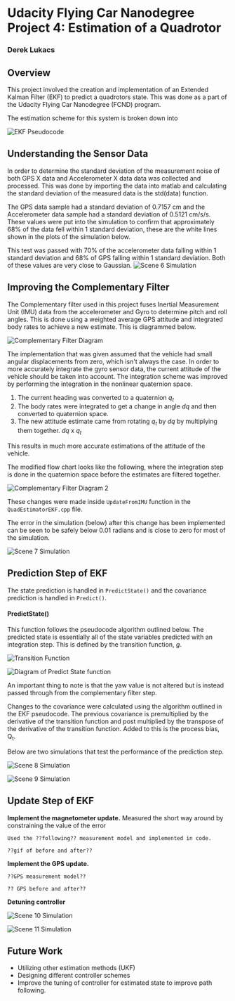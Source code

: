 # Udacity Flying Car Nanodegree Project 4: Estimation of a Quadrotor #
### Derek Lukacs ###

## Overview ##
This project involved the creation and implementation of an Extended Kalman Filter (EKF) to predict a quadrotors state. This was done as a part of the Udacity Flying Car Nanodegree (FCND) program.

The estimation scheme for this system is broken down into 

<img src="https://github.com/dereklukacs/FCND-Estimation-CPP/blob/master/images/Figures/EKF_algorithm_pseudocode.png?raw=true"
     alt="EKF Pseudocode" />


## Understanding the Sensor Data ##

In order to determine the standard deviation of the measurement noise of both GPS X data and Accelerometer X data data was collected and processed. This was done by importing the data into matlab and calculating the standard deviation of the measured data is the std(data) function.

The GPS data sample had a standard deviation of 0.7157 cm and the Accelerometer data sample had a standard deviation of 0.5121 cm/s/s. These values were put into the simulation to confirm that approximately 68% of the data fell within 1 standard deviation, these are the white lines shown in the plots of the simulation below. 

This test was passed with 70% of the accelerometer data falling within 1 standard deviation and 68% of GPS falling within 1 standard deviation. Both of these values are very close to Gaussian.
<img src="https://github.com/dereklukacs/FCND-Estimation-CPP/blob/master/images/Gifs/Scen6_after.gif?raw=true"
     alt="Scene 6 Simulation" />



## Improving the Complementary Filter ##

The Complementary filter used in this project fuses Inertial Measurement Unit (IMU) data from the accelerometer and Gyro to determine pitch and roll angles. This is done using a weighted average GPS attitude and integrated body rates to achieve a new estimate. This is diagrammed below.

<img src="https://github.com/dereklukacs/FCND-Estimation-CPP/blob/master/images/Figures/Complementary_Filter_Before.png?raw=true"
     alt="Complementary Filter Diagram" />

The implementation that was given assumed that the vehicle had small angular displacements from zero, which isn't always the case. In order to more accurately integrate the gyro sensor data, the current attitude of the vehicle should be taken into account. The integration scheme was improved by performing the integration in the nonlinear quaternion space. 

1. The current heading was converted to a quaternion _q<sub>t</sub>_
2. The body rates were integrated to get a change in angle _dq_ and then converted to quaternion space.
3. The new attitude estimate came from rotating _q<sub>t</sub>_ by _dq_ by multiplying them together. _dq_ x _q<sub>t</sub>_


This results in much more accurate estimations of the attitude of the vehicle. 

The modified flow chart looks like the following, where the integration step is done in the quaternion space before the estimates are filtered together. 

<img src="https://github.com/dereklukacs/FCND-Estimation-CPP/blob/master/images/Figures/Complementary_Filter_After.png?raw=true"
     alt="Complementary Filter Diagram 2" />

These changes were made inside `UpdateFromIMU` function in the `QuadEstimatorEKF.cpp` file.

The error in the simulation (below) after this change has been implemented can be seen to be safely below 0.01 radians and is close to zero for most of the simulation.

<img src="https://github.com/dereklukacs/FCND-Estimation-CPP/blob/master/images/Gifs/Scen7_after.gif?raw=true"
     alt="Scene 7 Simulation" />


## Prediction Step of EKF ##

The state prediction is handled in `PredictState()` and the covariance prediction is handled in `Predict()`.

#### PredictState() ####

This function follows the pseudocode algorithm outlined below. The predicted state is essentially all of the state variables predicted with an integration step. This is defined by the transition function, _g_.

<img src="https://github.com/dereklukacs/FCND-Estimation-CPP/blob/master/images/Figures/transition_function.png?raw=true"
     alt="Transition Function" />

<img src="https://github.com/dereklukacs/FCND-Estimation-CPP/blob/master/images/Figures/Predict_State.png?raw=true"
     alt="Diagram of Predict State function" />


An important thing to note is that the yaw value is not altered but is instead passed through from the complementary filter step. 

Changes to the covariance were calculated using the algorithm outlined in the EKF pseudocode. The previous covariance is premultiplied by the derivative of the transition function and post multiplied by the transpose of the derivative of the transition function. Added to this is the process bias, Q<sub>t</sub>.

Below are two simulations that test the performance of the prediction step. 

<img src="https://github.com/dereklukacs/FCND-Estimation-CPP/blob/master/images/Gifs/Scen8_after.gif?raw=true"
     alt="Scene 8 Simulation" />

<img src="https://github.com/dereklukacs/FCND-Estimation-CPP/blob/master/images/Gifs/Scen9_after.gif?raw=true"
     alt="Scene 9 Simulation" />

## Update Step of EKF ##
**Implement the magnetometer update.**
	Measured the short way around by constraining the value of the error

	Used the ??following?? measurement model and implemented in code.

	??gif of before and after??


**Implement the GPS update.**

	??GPS measurement model??

	?? GPS before and after??

**Detuning controller**

<img src="https://github.com/dereklukacs/FCND-Estimation-CPP/blob/master/images/Gifs/Scen10_after.gif?raw=true"
     alt="Scene 10 Simulation" />

<img src="https://github.com/dereklukacs/FCND-Estimation-CPP/blob/master/images/Gifs/Scen11_after.gif?raw=true"
     alt="Scene 11 Simulation" />

## Future Work ##

- Utilizing other estimation methods (UKF)
- Designing different controller schemes
- Improve the tuning of controller for estimated state to improve path following.


